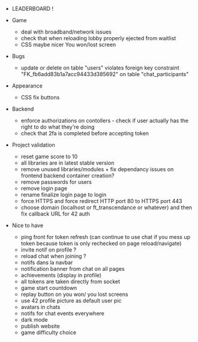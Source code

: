 - LEADERBOARD !

- Game

  - deal with broadband/network issues
  - check that when reloading lobby properly ejected from waitlist
  - CSS maybe nicer You won/lost screen

- Bugs

  - update or delete on table \"users\" violates foreign key constraint \"FK_fb6add83b1a7acc94433d385692\" on table \"chat_participants\"

- Appearance

  - CSS fix buttons

- Backend

  - enforce authorizations on contollers - check if user actually has the right to do what they're doing
  - check that 2fa is completed before accepting token

- Project validation

  - reset game score to 10
  - all libraries are in latest stable version
  - remove unused libraries/modules + fix dependancy issues on frontend backend container creation?
  - remove passwords for users
  - remove login page
  - rename finalize login page to login
  - force HTTPS and force redirect HTTP port 80 to HTTPS port 443
  - choose domain (localhost or ft_transcendance or whatever) and then fix callback URL for 42 auth

- Nice to have
  - ping front for token refresh (can continue to use chat if you mess up token because token is only rechecked on page reload/navigate)
  - invite notif on profile ?
  - reload chat when joining ?
  - notifs dans la navbar
  - notification banner from chat on all pages
  - achievements (display in profile)
  - all tokens are taken directly from socket
  - game start countdown
  - replay button on you won/ you lost screens
  - use 42 profile picture as default user pic
  - avatars in chats
  - notifs for chat events everywhere
  - dark mode
  - publish website
  - game difficulty choice
